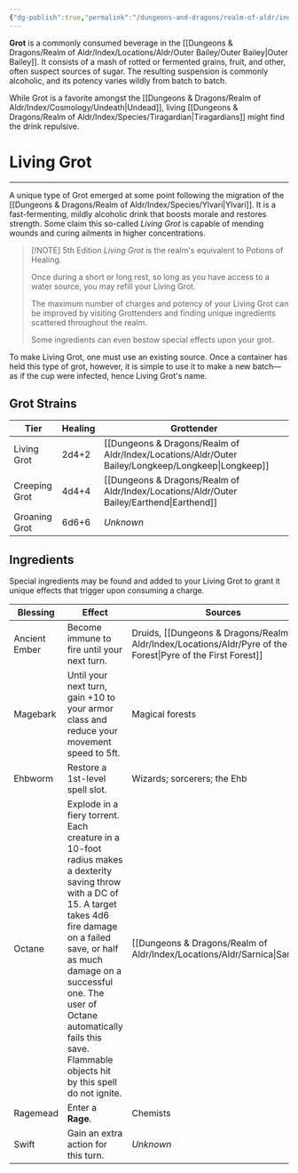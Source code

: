 ```yaml
---
{"dg-publish":true,"permalink":"/dungeons-and-dragons/realm-of-aldr/index/culture/grot/"}
---
```


**Grot** is a commonly consumed beverage in the [[Dungeons & Dragons/Realm of Aldr/Index/Locations/Aldr/Outer Bailey/Outer Bailey\|Outer Bailey]]. It consists of a mash of rotted or fermented grains, fruit, and other, often suspect sources of sugar. The resulting suspension is commonly alcoholic, and its potency varies wildly from batch to batch. 

While Grot is a favorite amongst the [[Dungeons & Dragons/Realm of Aldr/Index/Cosmology/Undeath\|Undead]], living [[Dungeons & Dragons/Realm of Aldr/Index/Species/Tiragardian\|Tiragardians]] might find the drink repulsive.

# Living Grot
---
A unique type of Grot emerged at some point following the migration of the [[Dungeons & Dragons/Realm of Aldr/Index/Species/Ylvari\|Ylvari]]. It is a fast-fermenting, mildly alcoholic drink that boosts morale and restores strength. Some claim this so-called *Living Grot* is capable of mending wounds and curing ailments in higher concentrations.

> [!NOTE] 5th Edition
> *Living Grot* is the realm's equivalent to Potions of Healing.
> 
> Once during a short or long rest, so long as you have access to a water source, you may refill your Living Grot.
> 
> The maximum number of charges and potency of your Living Grot can be improved by visiting Grottenders and finding unique ingredients scattered throughout the realm. 
> 
> Some ingredients can even bestow special effects upon your grot.

To make Living Grot, one must use an existing source. Once a container has held this type of grot, however, it is simple to use it to make a new batch—as if the cup were infected, hence Living Grot's name.

## Grot Strains

| Tier          | Healing | Grottender   |
| ------------- | ------- | ------------ |
| Living Grot   | 2d4+2   | [[Dungeons & Dragons/Realm of Aldr/Index/Locations/Aldr/Outer Bailey/Longkeep/Longkeep\|Longkeep]] |
| Creeping Grot | 4d4+4   | [[Dungeons & Dragons/Realm of Aldr/Index/Locations/Aldr/Outer Bailey/Earthend\|Earthend]] |
| Groaning Grot | 6d6+6   |      *Unknown*        |

## Ingredients
Special ingredients may be found and added to your Living Grot to grant it unique effects that trigger upon consuming a charge. 

|  Blessing   |  Effect   |  Sources   |
| --- | --- | --- |
|  Ancient Ember   |  Become immune to fire until your next turn.   |  Druids, [[Dungeons & Dragons/Realm of Aldr/Index/Locations/Aldr/Pyre of the First Forest\|Pyre of the First Forest]]   |
|  Magebark   |  Until your next turn, gain +10 to your armor class and reduce your movement speed to 5ft.   |  Magical forests   |
|  Ehbworm   |  Restore a 1st-level spell slot.   |  Wizards; sorcerers; the Ehb   |
|  Octane   |  Explode in a fiery torrent. Each creature in a 10-foot radius makes a dexterity saving throw with a DC of 15. A target takes 4d6 fire damage on a failed save, or half as much damage on a successful one. The user of Octane automatically fails this save. Flammable objects hit by this spell do not ignite.  |  [[Dungeons & Dragons/Realm of Aldr/Index/Locations/Aldr/Sarnica\|Sarnica]]   |
|  Ragemead   |  Enter a **Rage**.   |  Chemists   |
|  Swift   |  Gain an extra action for this turn.   |  *Unknown*   |